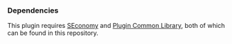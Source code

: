### Dependencies
This plugin requires [SEconomy](https://github.com/Maxthegreat99/tShock-v5-plugins/blob/main/SEconomy/Wolfje.Plugins.SEconomy.dll) and [Plugin Common Library](https://github.com/Maxthegreat99/tShock-v5-plugins/blob/main/Plugin.Common.Lib.4.2.1.dll), both of which can be found in this repository.

